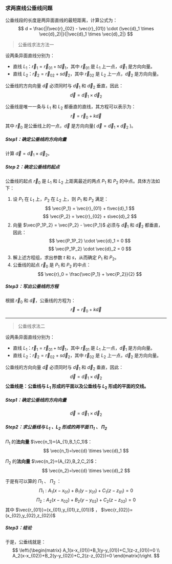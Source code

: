 ### 求两直线公垂线问题

公垂线段的长度是两异面直线的最短距离，计算公式为：
$$
d = \frac{|(\vec{r}_{02} - \vec{r}_{01}) \cdot (\vec{d}_1 \times \vec{d}_2)|}{|\vec{d}_1 \times \vec{d}_2|}
$$

> 公垂线求法方法一

设两条异面直线分别为：
- 直线 $L_1$：$\vec{r}_1 = \vec{r}_{01} + t\vec{d}_1$，其中 $\vec{r}_{01}$ 是 $L_1$ 上一点，$\vec{d}_1$ 是方向向量。
- 直线 $L_2$：$\vec{r}_2 = \vec{r}_{02} + s\vec{d}_2$，其中 $\vec{r}_{02}$ 是 $L_2$ 上一点，$\vec{d}_2$ 是方向向量。

公垂线的方向向量 $\vec{d}$ 必须同时与 $\vec{d}_1$ 和 $\vec{d}_2$ 垂直，因此：
$$
\vec{d} = \vec{d}_1 \times \vec{d}_2
$$

公垂线是唯一一条与 $L_1$ 和 $L_2$ 都垂直的直线，其方程可以表示为：
$$
\vec{r} = \vec{r}_0 + k\vec{d}
$$
其中 $\vec{r}_0$ 是公垂线上的一点，$\vec{d}$ 是方向向量( $\vec{d} = \vec{d}_1 \times \vec{d}_2$ )。

##### Step1：确定公垂线的方向向量
计算 $\vec{d} = \vec{d}_1 \times \vec{d}_2$。
##### Step 2：确定公垂线的起点
公垂线的起点 $\vec{r}_0$ 是 $L_1$ 和 $L_2$ 上距离最近的两点 $P_1$ 和 $P_2$ 的中点。具体方法如下：
1. 设 $P_1$ 在 $L_1$ 上，$P_2$ 在 $L_2$ 上，则 $P_1$ 和 $P_2$ 满足：
   $$
   \vec{P_1} = \vec{r}_{01} + t\vec{d}_1
   $$$$
   \vec{P_2} = \vec{r}_{02} + s\vec{d}_2
   $$
2. 向量 $\vec{P_1P_2} = \vec{P_2} - \vec{P_1}$ 必须与 $\vec{d}_1$ 和 $\vec{d}_2$ 都垂直，因此：
   $$
   \vec{P_1P_2} \cdot \vec{d}_1 = 0
   $$
   $$
   \vec{P_1P_2} \cdot \vec{d}_2 = 0
   $$
3. 解上述方程组，求出参数 $t$ 和 $s$，从而确定 $P_1$ 和 $P_2$。
4. 公垂线的起点 $\vec{r}_0$ 是 $P_1$ 和 $P_2$ 的中点：
   $$
   \vec{r}_0 = \frac{\vec{P_1} + \vec{P_2}}{2}
   $$

##### Step3：写出公垂线的方程
根据 $\vec{r}_0$ 和 $\vec{d}$，公垂线的方程为：
$$
\vec{r} = \vec{r}_0 + k\vec{d}
$$

---
> 公垂线求法二

设两条异面直线分别为：
- 直线 $L_1$：$\vec{r}_1 = \vec{r}_{01} + t\vec{d}_1$，其中 $\vec{r}_{01}$ 是 $L_1$ 上一点，$\vec{d}_1$ 是方向向量。
- 直线 $L_2$：$\vec{r}_2 = \vec{r}_{02} + s\vec{d}_2$，其中 $\vec{r}_{02}$ 是 $L_2$ 上一点，$\vec{d}_2$ 是方向向量。

公垂线的方向向量 $\vec{d}$ 必须同时与 $\vec{d}_1$ 和 $\vec{d}_2$ 垂直，因此：
$$
\vec{d} = \vec{d}_1 \times \vec{d}_2
$$
**公垂线是：公垂线与 $L_1$ 形成的平面以及公垂线与 $L_2$ 形成的平面的交线。**

##### Step1：确定公垂线的方向向量
$$
\vec{d} = \vec{d}_1 \times \vec{d}_2
$$
##### Step2：求公垂线与 $L_1$ 、$L_2$ 形成的两平面 $\Pi_1$ 、 $\Pi_2$ 
$\Pi_1$ 的**法向量** $\vec{n_1}=(A_{1},B_1,C_1)$：
$$
\vec{n_1}=\vec{d} \times \vec{d}_1
$$

$\Pi_2$ 的**法向量** $\vec{n_2}=(A_{2},B_2,C_2)$：
$$
\vec{n_2}=\vec{d} \times \vec{d}_2
$$

于是有可以算的 $\Pi_1$ 、 $\Pi_2$ ：
$$
\Pi_1:A_1(x-x_{01})+B_1(y-y_{01})+C_1(z-z_{01})=0
$$
$$
\Pi_2:A_2(x-x_{02})+B_2(y-y_{02})+C_2(z-z_{02})=0
$$
其中 $\vec{r_{01}}=(x_{01},y_{01},z_{01})$ ， $\vec{r_{02}}=(x_{02},y_{02},z_{02})$

##### Step3：结论
于是，公垂线就是：
$$
\left\{\begin{matrix}
A_1(x-x_{01})+B_1(y-y_{01})+C_1(z-z_{01})=0
 \\
A_2(x-x_{02})+B_2(y-y_{02})+C_2(z-z_{02})=0
\end{matrix}\right.
$$
